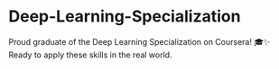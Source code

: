 # Deep-Learning-Specialization
Proud graduate of the Deep Learning Specialization on Coursera! 🎓✨ Ready to apply these skills in the real world.

